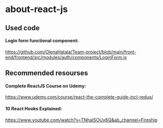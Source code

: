 # about-react-js

## Used code
#### Login form functional component:
https://github.com/OlenaHatala/Team-project/blob/main/front-end/frontend/src/modules/auth/components/LoginForm.js

## Recommended resourses
#### Complete ReactJS Course on Udemy:
https://www.udemy.com/course/react-the-complete-guide-incl-redux/

#### 10 React Hooks Explained:
https://www.youtube.com/watch?v=TNhaISOUy6Q&ab_channel=Fireship
